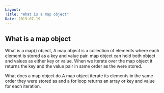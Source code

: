 ```yaml
---
Layout:
Title: "What is a map object"
Date: 2019-07-19
---
```


## What is a map object
What is a map() object, A map object is a collection of elements where each element is stored as a key and value pair.
map object can hold both object and values as either key or value.
When we iterate over the map object it returns the key and the value pair in same order as the were stored.

What does a map object do.A map object iterate its elements in the same order they were stored as and a for loop returns an array or key and value for each iteration.